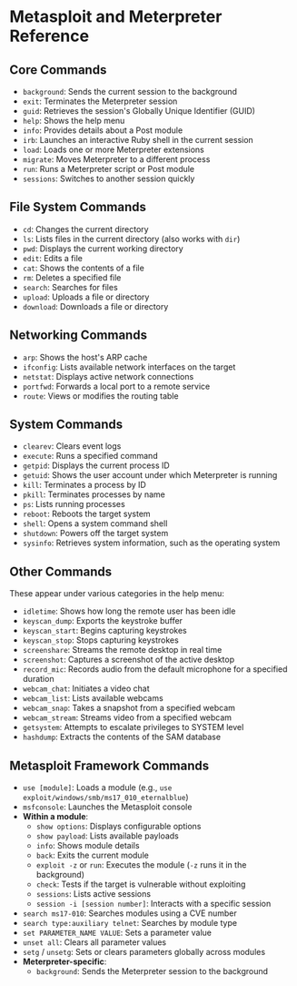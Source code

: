 # Metasploit and Meterpreter Reference

## Core Commands
- `background`: Sends the current session to the background
- `exit`: Terminates the Meterpreter session
- `guid`: Retrieves the session's Globally Unique Identifier (GUID)
- `help`: Shows the help menu
- `info`: Provides details about a Post module
- `irb`: Launches an interactive Ruby shell in the current session
- `load`: Loads one or more Meterpreter extensions
- `migrate`: Moves Meterpreter to a different process
- `run`: Runs a Meterpreter script or Post module
- `sessions`: Switches to another session quickly

## File System Commands
- `cd`: Changes the current directory
- `ls`: Lists files in the current directory (also works with `dir`)
- `pwd`: Displays the current working directory
- `edit`: Edits a file
- `cat`: Shows the contents of a file
- `rm`: Deletes a specified file
- `search`: Searches for files
- `upload`: Uploads a file or directory
- `download`: Downloads a file or directory

## Networking Commands
- `arp`: Shows the host's ARP cache
- `ifconfig`: Lists available network interfaces on the target
- `netstat`: Displays active network connections
- `portfwd`: Forwards a local port to a remote service
- `route`: Views or modifies the routing table

## System Commands
- `clearev`: Clears event logs
- `execute`: Runs a specified command
- `getpid`: Displays the current process ID
- `getuid`: Shows the user account under which Meterpreter is running
- `kill`: Terminates a process by ID
- `pkill`: Terminates processes by name
- `ps`: Lists running processes
- `reboot`: Reboots the target system
- `shell`: Opens a system command shell
- `shutdown`: Powers off the target system
- `sysinfo`: Retrieves system information, such as the operating system

## Other Commands
These appear under various categories in the help menu:
- `idletime`: Shows how long the remote user has been idle
- `keyscan_dump`: Exports the keystroke buffer
- `keyscan_start`: Begins capturing keystrokes
- `keyscan_stop`: Stops capturing keystrokes
- `screenshare`: Streams the remote desktop in real time
- `screenshot`: Captures a screenshot of the active desktop
- `record_mic`: Records audio from the default microphone for a specified duration
- `webcam_chat`: Initiates a video chat
- `webcam_list`: Lists available webcams
- `webcam_snap`: Takes a snapshot from a specified webcam
- `webcam_stream`: Streams video from a specified webcam
- `getsystem`: Attempts to escalate privileges to SYSTEM level
- `hashdump`: Extracts the contents of the SAM database

## Metasploit Framework Commands
- `use [module]`: Loads a module (e.g., `use exploit/windows/smb/ms17_010_eternalblue`)
- `msfconsole`: Launches the Metasploit console
- **Within a module**:
  - `show options`: Displays configurable options
  - `show payload`: Lists available payloads
  - `info`: Shows module details
  - `back`: Exits the current module
  - `exploit -z` or `run`: Executes the module (`-z` runs it in the background)
  - `check`: Tests if the target is vulnerable without exploiting
  - `sessions`: Lists active sessions
  - `session -i [session number]`: Interacts with a specific session
- `search ms17-010`: Searches modules using a CVE number
- `search type:auxiliary telnet`: Searches by module type
- `set PARAMETER_NAME VALUE`: Sets a parameter value
- `unset all`: Clears all parameter values
- `setg` / `unsetg`: Sets or clears parameters globally across modules
- **Meterpreter-specific**:
  - `background`: Sends the Meterpreter session to the background
